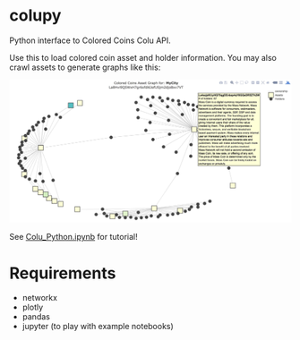 # colupy
Python interface to Colored Coins Colu API.

Use this to load colored coin asset and holder information. You may also crawl assets to generate graphs like this:

![alt text](https://raw.githubusercontent.com/asher-pembroke/colupy/master/screen_shot.jpeg)

See [Colu_Python.ipynb](https://github.com/asher-pembroke/colupy/blob/master/Colu_Python.ipynb) for tutorial!


# Requirements

* networkx
* plotly
* pandas
* jupyter (to play with example notebooks)
